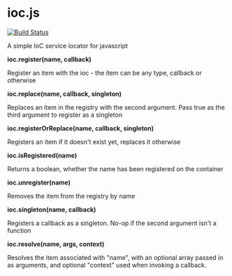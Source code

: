 ioc.js
======

[![Build Status](https://travis-ci.org/tgriesser/ioc.js.png)](https://travis-ci.org/tgriesser/ioc.js)

A simple IoC service locator for javascript

**ioc.register(name, callback)**

Register an item with the ioc - the item can be any type, callback or otherwise

**ioc.replace(name, callback, singleton)**

Replaces an item in the registry with the second argument. Pass true as the
third argument to register as a singleton

**ioc.registerOrReplace(name, callback, singleton)**

Registers an item if it doesn't exist yet, replaces it otherwise

**ioc.isRegistered(name)**

Returns a boolean, whether the name has been registered on the container

**ioc.unregister(name)**

Removes the item from the registry by name

**ioc.singleton(name, callback)**

Registers a callback as a singleton. No-op if the second argument isn't a function

**ioc.resolve(name, args, context)**

Resolves the item associated with "name", with an optional array passed in
as arguments, and optional "context" used when invoking a callback.